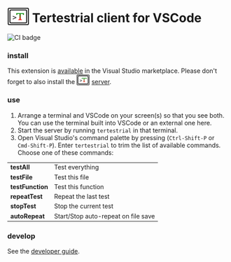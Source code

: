 # <img src="icons/icon-color-300.png" width="50" height="41" valign="bottom"> Tertestrial client for VSCode

![CI badge](https://github.com/tertestrial/vscode/actions/workflows/main.yml/badge.svg)

### install

This extension is [available](https://marketplace.visualstudio.com/items?itemName=kevgo.tertestrial-vscode) in the
Visual Studio marketplace. Please don't forget to also install the
<img src="icons/icon-color-300.png" width="30" height="25" valign="bottom">
[server](https://github.com/tertestrial/server).

### use

1. Arrange a terminal and VSCode on your screen(s) so that you see both. You can use the terminal built into VSCode or
   an external one here.
2. Start the server by running `tertestrial` in that terminal.
3. Open Visual Studio's command palette by pressing (`Ctrl-Shift-P` or `Cmd-Shift-P`). Enter `tertestrial` to trim the
   list of available commands. Choose one of these commands:

<table type="commands">
  <tr>
    <td><b>testAll</b></td>
    <td>Test everything</td>
  </tr>
  <tr>
    <td><b>testFile</b></td>
    <td>Test this file</td>
  </tr>
  <tr>
    <td><b>testFunction</b></td>
    <td>Test this function</td>
  </tr>
  <tr>
    <td><b>repeatTest</b></td>
    <td>Repeat the last test</td>
  </tr>
  <tr>
    <td><b>stopTest</b></td>
    <td>Stop the current test</td>
  </tr>
  <tr>
    <td><b>autoRepeat</b></td>
    <td>Start/Stop auto-repeat on file save</td>
  </tr>
</table>

### develop

See the [developer guide](DEVELOPMENT.md).
